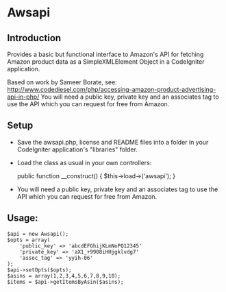 # Awsapi

## Introduction

Provides a basic but functional interface to Amazon's API for fetching Amazon product data as a SimpleXMLElement Object in a CodeIgniter application.

Based on work by Sameer Borate, see: http://www.codediesel.com/php/accessing-amazon-product-advertising-api-in-php/
You will need a public key, private key and an associates tag to use the API which you can request for free from Amazon.

## Setup

* Save the awsapi.php, license and README files into a folder in your CodeIgniter application's "libraries" folder.
* Load the class as usual in your own controllers:

	public function __construct() {
		$this->load->('awsapi');
	}

* You will need a public key, private key and an associates tag to use the API which you can request for free from Amazon.

## Usage:

	$api = new Awsapi();
	$opts = array(
		'public_key' => 'abcdEFGhijKLmNoPQ12345'
		'private_key' => 'aX1_+9908iHHjgklvdg7'
		'assoc_tag' => 'yyih-06'
	);
	$api->setOpts($opts);
	$asins = array(1,2,3,4,5,6,7,8,9,10);
	$items = $api->getItemsByAsin($asins);
